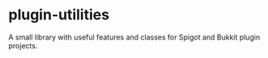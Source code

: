 # plugin-utilities
A small library with useful features and classes for Spigot and Bukkit plugin projects.
